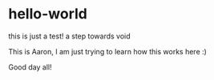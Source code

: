 # hello-world
this is just a test! a step towards void 

This is Aaron, I am just trying to learn how this works here :)

Good day all!
